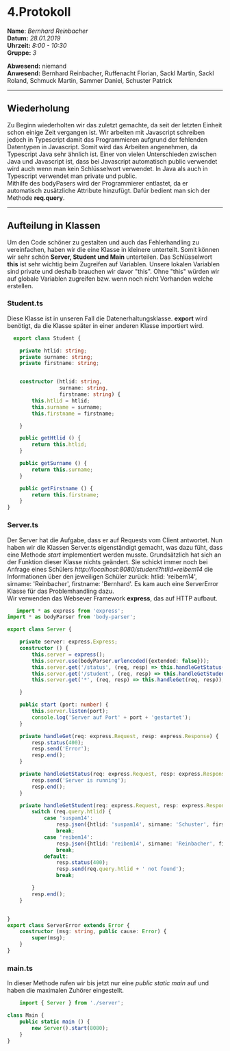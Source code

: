 # 4.Protokoll  
  
  **Name**:  *Bernhard Reinbacher*  
  **Datum:** *28.01.2019*  
  **Uhrzeit:** *8:00 - 10:30*  
  **Gruppe:** *3*  
  
   
    
 **Abwesend:** niemand  
 **Anwesend:** Bernhard Reinbacher, Ruffenacht Florian, Sackl Martin, Sackl Roland, Schmuck Martin, Sammer Daniel, Schuster Patrick  
  
*************************************************************************************************************************     
## Wiederholung  
Zu Beginn wiederholten wir das zuletzt gemachte, da seit der letzten Einheit schon einige Zeit vergangen ist. Wir arbeiten mit Javascript schreiben jedoch in Typescript damit das Programmieren aufgrund der fehlenden Datentypen in Javascript. Somit wird das Arbeiten angenehmen, da Typescript Java sehr ähnlich ist. Einer von vielen Unterschieden zwischen Java und Javascript ist, dass bei Javascript automatisch public verwendet wird auch wenn man kein Schlüsselwort verwendet. In Java als auch in Typescript verwendet man private und public.  
Mithilfe des bodyPasers wird der Programmierer entlastet, da er automatisch zusätzliche Attribute hinzufügt. Dafür bedient man sich der Methode **req.query**.   

*************************************************************************************************************************     
## Aufteilung in Klassen  
Um den Code schöner zu gestalten und auch das Fehlerhandling zu vereinfachen, haben wir die eine Klasse in kleinere unterteilt. Somit können wir sehr schön **Server, Student und Main** unterteilen. Das Schlüsselwort **this** ist sehr wichtig beim Zugreifen auf Variablen. Unsere lokalen Variablen sind private und deshalb brauchen wir davor "this". Ohne "this" würden wir auf globale Variablen zugreifen bzw. wenn noch nicht Vorhanden welche erstellen.  

### Student.ts  
Diese Klasse ist in unseren Fall die Datenerhaltungsklasse. **export** wird benötigt, da die Klasse später in einer anderen Klasse importiert wird.  
```typescript  
  export class Student {

    private htlid: string;
    private surname: string;
    private firstname: string;


    constructor (htlid: string,
                 surname: string,
                 firstname: string) {
        this.htlid = htlid;
        this.surname = surname;
        this.firstname = firstname;

    }

    public getHtlid () {
        return this.htlid;
    }

    public getSurname () {
        return this.surname;
    }

    public getFirstname () {
        return this.firstname;
    }
}
```  
### Server.ts  
Der Server hat die Aufgabe, dass er auf Requests vom Client antwortet. Nun haben wir die Klassen Server.ts eigenständigt gemacht, was dazu füht, dass eine Methode *start* implementiert werden musste. Grundsätzlich hat sich an der Funktion dieser Klasse nichts geändert. Sie schickt immer noch bei Anfrage eines Schülers *http://localhost:8080/student?htlid=reibem14* die Informationen über den jeweiligen Schüler zurück: htlid: 'reibem14', sirname: 'Reinbacher', firstname: 'Bernhard'. Es kam auch eine ServerError Klasse für das Problemhandling dazu.  
Wir verwenden das Websever Framework **express**, das auf HTTP aufbaut.  

```typescript  
   import * as express from 'express';
import * as bodyParser from 'body-parser';

export class Server {

    private server: express.Express;
    constructor () {
        this.server = express();
        this.server.use(bodyParser.urlencoded({extended: false}));
        this.server.get('/status', (req, resp) => this.handleGetStatus(req, resp));
        this.server.get('/student', (req, resp) => this.handleGetStudent(req, resp));
        this.server.get('*', (req, resp) => this.handleGet(req, resp));

    }

    public start (port: number) {
        this.server.listen(port);
        console.log('Server auf Port' + port + 'gestartet');
    }

    private handleGet(req: express.Request, resp: express.Response) {
        resp.status(400);
        resp.send('Error');
        resp.end();
    }

    private handleGetStatus(req: express.Request, resp: express.Response) {
        resp.send('Server is running');
        resp.end();
    }

    private handleGetStudent(req: express.Request, resp: express.Response) {
        switch (req.query.htlid) {
            case 'suspam14':
                resp.json({htlid: 'suspam14', sirname: 'Schuster', firstname: 'Patrick'});
                break;
            case 'reibem14':
                resp.json({htlid: 'reibem14', sirname: 'Reinbacher', firstname: 'Bernhard'});
                break;
            default:
                resp.status(400);
                resp.send(req.query.htlid + ' not found');
                break;

        }
        resp.end();
    }


}
export class ServerError extends Error {
    constructor (msg: string, public cause: Error) {
        super(msg);
    }
}
```  
### main.ts  
In dieser Methode rufen wir bis jetzt nur eine *public static main* auf und haben die maximalen Zuhörer eingestellt.  

```typescript  
    import { Server } from './server';

class Main {
    public static main () {
        new Server().start(8080);
    }
}

```
